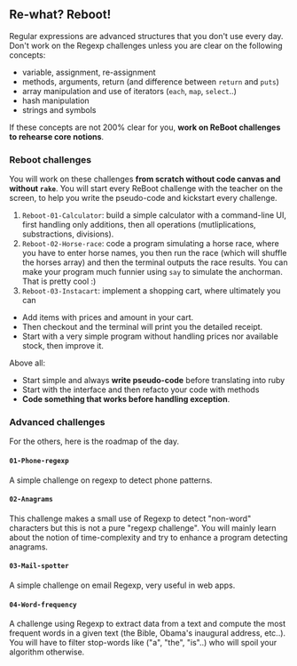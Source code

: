 ## Re-what? Reboot!

Regular expressions are advanced structures that you don't use every day. Don't work on the Regexp challenges unless you are clear on the following concepts:

- variable, assignment, re-assignment
- methods, arguments, return (and difference between `return` and `puts`)
- array manipulation and use of iterators (`each`, `map`, `select`..)
- hash manipulation
- strings and symbols

If these concepts are not 200% clear for you, **work on ReBoot challenges to rehearse core notions**.

### Reboot challenges

You will work on these challenges **from scratch without code canvas and without `rake`**. You will start every ReBoot challenge with the teacher on the screen, to help you write the pseudo-code and kickstart every challenge.

1. `Reboot-01-Calculator`: build a simple calculator with a command-line UI, first handling only additions, then all operations (mutliplications, substractions, divisions).
1. `Reboot-02-Horse-race`: code a program simulating a horse race, where you have to enter horse names, you then run the race (which will shuffle the horses array) and then the terminal outputs the race results. You can make your program much funnier using `say` to simulate the anchorman. That is pretty cool :)
1. `Reboot-03-Instacart`: implement a shopping cart, where ultimately you can
  - Add items with prices and amount in your cart.
  - Then checkout and the terminal will print you the detailed receipt.
  - Start with a very simple program without handling prices nor available stock, then improve it.

Above all:

- Start simple and always **write pseudo-code** before translating into ruby
- Start with the interface and then refacto your code with methods
- **Code something that works before handling exception**.

### Advanced challenges

For the others, here is the roadmap of the day.

#### `01-Phone-regexp`

A simple challenge on regexp to detect phone patterns.

#### `02-Anagrams`

This challenge makes a small use of Regexp to detect "non-word" characters but this is not a pure "regexp challenge". You will mainly learn about the notion of time-complexity and try to enhance a program detecting anagrams.

#### `03-Mail-spotter`

A simple challenge on email Regexp, very useful in web apps.

#### `04-Word-frequency`

A challenge using Regexp to extract data from a text and compute the most frequent words in a given text (the Bible, Obama's inaugural address, etc..). You will have to filter stop-words like ("a", "the", "is"..) who will spoil your algorithm otherwise.

